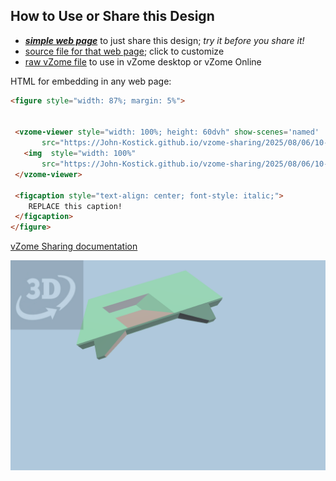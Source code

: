 
## How to Use or Share this Design

 - [***simple web page***](<https://John-Kostick.github.io/vzome-sharing/2025/08/06/10-35-26-Tetraxis-Puzzle-study-6.2-11.32.02 PM/>) to just share this design; *try it before you share it!*
 - [source file for that web page](<https://github.com/John-Kostick/vzome-sharing/edit/main/2025/08/06/10-35-26-Tetraxis-Puzzle-study-6.2-11.32.02 PM/index.md>); click to customize
 - [raw vZome file](<https://raw.githubusercontent.com/John-Kostick/vzome-sharing/main/2025/08/06/10-35-26-Tetraxis-Puzzle-study-6.2-11.32.02 PM/Tetraxis-Puzzle-study-6.2-11.32.02 PM.vZome>) to use in vZome desktop or vZome Online
 
 HTML for embedding in any web page:
 ```html
<figure style="width: 87%; margin: 5%">
  
  
  <vzome-viewer style="width: 100%; height: 60dvh" show-scenes='named'
        src="https://John-Kostick.github.io/vzome-sharing/2025/08/06/10-35-26-Tetraxis-Puzzle-study-6.2-11.32.02 PM/Tetraxis-Puzzle-study-6.2-11.32.02 PM.vZome" >
    <img  style="width: 100%"
        src="https://John-Kostick.github.io/vzome-sharing/2025/08/06/10-35-26-Tetraxis-Puzzle-study-6.2-11.32.02 PM/Tetraxis-Puzzle-study-6.2-11.32.02 PM.png" >
  </vzome-viewer>

  <figcaption style="text-align: center; font-style: italic;">
     REPLACE this caption!
  </figcaption>
</figure>

 ```

[vZome Sharing documentation](https://vzome.github.io/vzome/sharing.html#how-it-works)

![Image](<Tetraxis-Puzzle-study-6.2-11.32.02 PM.png>)

